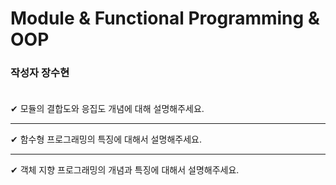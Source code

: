 # Module & Functional Programming & OOP

### **작성자 장수현** <br><br>

✔ 모듈의 결합도와 응집도 개념에 대해 설명해주세요.

---

✔ 함수형 프로그래밍의 특징에 대해서 설명해주세요.

---

✔ 객체 지향 프로그래밍의 개념과 특징에 대해서 설명해주세요.